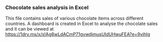 ### Chocolate sales analysis in Excel

This file contains sales of various chocolate items across different countries. A dashboard is created in Excel to analyse the chocolate sales and it can be viewed at https://1drv.ms/x/s!Ag8wLdACmP71gvwdjmusUIdUHwuFEA?e=9vihlg
